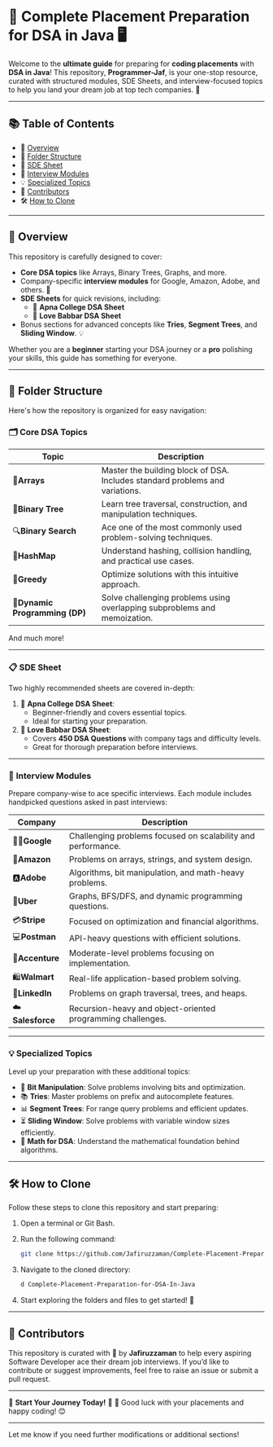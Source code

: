 # 🚀 Complete Placement Preparation for DSA in Java 🖥️

Welcome to the **ultimate guide** for preparing for **coding placements** with **DSA in Java**! This repository, **Programmer-Jaf**, is your one-stop resource, curated with structured modules, SDE Sheets, and interview-focused topics to help you land your dream job at top tech companies. 💼

---

## 📚 **Table of Contents**

- 🌟 [Overview](#-overview)
- 📂 [Folder Structure](#-folder-structure)
- 📝 [SDE Sheet](#-sde-sheet)
- 🎯 [Interview Modules](#-interview-modules)
- 💡 [Specialized Topics](#-specialized-topics)
- 🤝 [Contributors](#-contributors)
- 🛠️ [How to Clone](#%EF%B8%8F-how-to-clone)

---

## 🌟 **Overview**

This repository is carefully designed to cover:

- **Core DSA topics** like Arrays, Binary Trees, Graphs, and more.
- Company-specific **interview modules** for Google, Amazon, Adobe, and others. 🏢
- **SDE Sheets** for quick revisions, including:
    - 🏫 **Apna College DSA Sheet**
    - 🦁 **Love Babbar DSA Sheet**
- Bonus sections for advanced concepts like **Tries**, **Segment Trees**, and **Sliding Window**. 💡

Whether you are a **beginner** starting your DSA journey or a **pro** polishing your skills, this guide has something for everyone.

---

## 📂 **Folder Structure**

Here's how the repository is organized for easy navigation:

### 🗂️ **Core DSA Topics**

| Topic                                | Description                                                                  |
| ------------------------------------ | ---------------------------------------------------------------------------- |
| 📁**Arrays**                   | Master the building block of DSA. Includes standard problems and variations. |
| 🌲**Binary Tree**              | Learn tree traversal, construction, and manipulation techniques.             |
| 🔍**Binary Search**            | Ace one of the most commonly used problem-solving techniques.                |
| 🔑**HashMap**                  | Understand hashing, collision handling, and practical use cases.             |
| 📐**Greedy**                   | Optimize solutions with this intuitive approach.                             |
| 🧩**Dynamic Programming (DP)** | Solve challenging problems using overlapping subproblems and memoization.    |

And much more!

---

### 📋 **SDE Sheet**

Two highly recommended sheets are covered in-depth:

1. 🏫 **Apna College DSA Sheet**:
    - Beginner-friendly and covers essential topics.
    - Ideal for starting your preparation.
2. 🦁 **Love Babbar DSA Sheet**:
    - Covers **450 DSA Questions** with company tags and difficulty levels.
    - Great for thorough preparation before interviews.

---

### 🎯 **Interview Modules**

Prepare company-wise to ace specific interviews. Each module includes handpicked questions asked in past interviews:

| Company                  | Description                                                  |
| ------------------------ | ------------------------------------------------------------ |
| 🧑‍💻**Google**   | Challenging problems focused on scalability and performance. |
| 🛒**Amazon**       | Problems on arrays, strings, and system design.              |
| 🅰️**Adobe**      | Algorithms, bit manipulation, and math-heavy problems.       |
| 🚕**Uber**         | Graphs, BFS/DFS, and dynamic programming questions.          |
| 💳**Stripe**       | Focused on optimization and financial algorithms.            |
| 💻**Postman**      | API-heavy questions with efficient solutions.                |
| 💼**Accenture**    | Moderate-level problems focusing on implementation.          |
| 🛍️**Walmart**    | Real-life application-based problem solving.                 |
| 🔗**LinkedIn**     | Problems on graph traversal, trees, and heaps.               |
| ☁️**Salesforce** | Recursion-heavy and object-oriented programming challenges.  |

---

### 💡 **Specialized Topics**

Level up your preparation with these additional topics:

- 🌟 **Bit Manipulation**: Solve problems involving bits and optimization.
- 📚 **Tries**: Master problems on prefix and autocomplete features.
- 📊 **Segment Trees**: For range query problems and efficient updates.
- ⏳ **Sliding Window**: Solve problems with variable window sizes efficiently.
- 🧮 **Math for DSA**: Understand the mathematical foundation behind algorithms.

---

## 🛠️ **How to Clone**

Follow these steps to clone this repository and start preparing:

1. Open a terminal or Git Bash.
2. Run the following command:

   ```bash
   git clone https://github.com/Jafiruzzaman/Complete-Placement-Preparation-for-DSA-In-Java.git  
   ```
3. Navigate to the cloned directory:

   ```bash
   d Complete-Placement-Preparation-for-DSA-In-Java 
   ```
4. Start exploring the folders and files to get started! 🎉

---

## 🤝 **Contributors**

This repository is curated with 💙 by **Jafiruzzaman** to help every aspiring Software Developer ace their dream job interviews. If you’d like to contribute or suggest improvements, feel free to raise an issue or submit a pull request.

---

🔗 **Start Your Journey Today!** 🚀
💼 Good luck with your placements and happy coding! 😊

---

Let me know if you need further modifications or additional sections!
